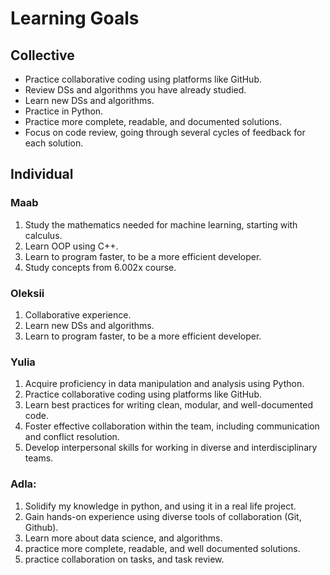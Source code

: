 # Learning Goals

## Collective

- Practice collaborative coding using platforms like GitHub.
- Review DSs and algorithms you have already studied.
- Learn new DSs and algorithms.
- Practice in Python.
- Practice more complete, readable, and documented solutions.
- Focus on code review, going through several cycles of feedback for each solution.

## Individual

### Maab

1. Study the mathematics needed for machine learning, starting with calculus.
2. Learn OOP using C++.
3. Learn to program faster, to be a more efficient developer.
4. Study concepts from 6.002x course.

### Oleksii

1. Collaborative experience.
2. Learn new DSs and algorithms. 
3. Learn to program faster, to be a more efficient developer.

### Yulia 

1. Acquire proficiency in data manipulation and analysis using Python.
2. Practice collaborative coding using platforms like GitHub.
3. Learn best practices for writing clean, modular, and well-documented code.
4. Foster effective collaboration within the team, including communication and conflict resolution.
5. Develop interpersonal skills for working in diverse and interdisciplinary teams.

### Adla:

1. Solidify my knowledge in python, and using it in a real life project.
2. Gain hands-on experience using diverse tools of collaboration (Git, Github).
3. Learn more about data science, and algorithms.
4. practice more complete, readable, and well documented solutions.
5. practice collaboration on tasks, and task review.


